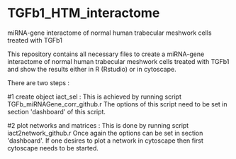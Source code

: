 # TGFb1_HTM_interactome
miRNA-gene interactome of normal human trabecular meshwork cells treated with TGFb1

This repository contains all necessary files to create a miRNA-gene interactome of normal human trabecular meshwork cells treated with TGFb1 and show the results either in R (Rstudio) or in cytoscape.

There are two steps :

#1 create object iact_sel : This is achieved by running script TGFb_miRNAGene_corr_github.r
The options of this script need to be set in section 'dashboard' of this script.

#2 plot networks and matrices : This is done by running script iact2network_github.r
Once again the options can be set in section 'dashboard'. If one desires to plot a network in cytoscape then first cytoscape needs to be started.
